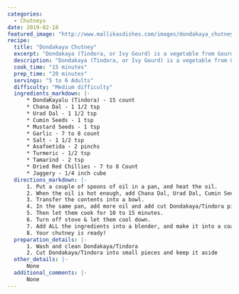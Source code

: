 ```yaml
--- 
categories: 
  - Chutneys
date: 2019-02-18
featured_image: "http://www.mallikasdishes.com/images/dondakaya_chutney.jpg"
recipe:
  title: "Dondakaya Chutney"
  excerpt: "Dondakaya (Tindora, or Ivy Gourd) is a vegetable from Gourd family that grows on a vine in a tropical weather."
  description: "Dondakaya (Tindora, or Ivy Gourd) is a vegetable from Gourd family that grows on a vine in a tropical weather. The Dondakaya Chutney is typically served with Rice and/or Rotis/Chapathis."
  cook_time: "15 minutes"
  prep_time: "20 minutes"
  servings: "5 to 6 Adults"
  difficulty: "Medium difficulty"
  ingredients_markdown: |-
      * DondaKayalu (Tindora) - 15 count
      * Chana Dal - 1 1/2 tsp
      * Urad Dal - 1 1/2 tsp
      * Cumin Seeds - 1 tsp
      * Mustard Seeds - 1 tsp
      * Garlic - 7 to 8 count
      * Salt - 1 1/2 tsp 
      * Asafoetida - 2 pinchs
      * Turmeric - 1/2 tsp
      * Tamarind - 2 tsp
      * Dried Red Chillies - 7 to 8 Count
      * Jaggery - 1/4 inch cube
  directions_markdown: |-
      1. Put a couple of spoons of oil in a pan, and heat the oil.
      2. When the oil is hot enough, add Chana Dal, Urad Dal, Cumin Seeds, Mustard Seeds, Garlic, Asafoetida and stir until they change the color to golden brown/red.
      3. Transfer the contents into a bowl.
      4. In the same pan, add more oil and add cut Dondakaya/Tindora pieces, Turmeric, Jaggery, Salt, then close the lid.
      5. Then let them cook for 10 to 15 minutes.
      6. Turn off stove & let them cool down.
      7. Add ALL the ingredients into a blender, and make it into a coarse paste. Makr sure you pay attention to the texture - do not make it into a smooth paste.
      8. Your chutney is ready!
  preparation_details: |-
      1. Wash and clean Dondakaya/Tindora
      2. Cut Dondakaya/Tindora into small pieces and keep it aside
  other_details: |-
      None
  additional_comments: |-
      None
---
```

